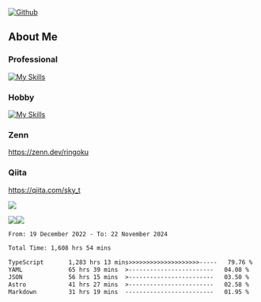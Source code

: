 [![Github](https://img.shields.io/github/followers/skyt-a?label=Follow&style=social)](https://github.com/skyt-a)

## About Me
### Professional
[![My Skills](https://skillicons.dev/icons?i=react,ts,js,nodejs,java,graphql,firebase,githubactions&theme=light)](https://skillicons.dev)
### Hobby
[![My Skills](https://skillicons.dev/icons?i=unity,rust,py&theme=light)](https://skillicons.dev)

### Zenn
https://zenn.dev/ringoku
### Qiita
https://qiita.com/sky_t


![](https://github-profile-summary-cards.vercel.app/api/cards/profile-details?username=skyt-a&theme=default)

![](https://github-profile-summary-cards.vercel.app/api/cards/repos-per-language?username=skyt-a&theme=default)![](https://github-profile-summary-cards.vercel.app/api/cards/stats?username=RinGoku&theme=default)

<!--START_SECTION:waka-->

```txt
From: 19 December 2022 - To: 22 November 2024

Total Time: 1,608 hrs 54 mins

TypeScript       1,283 hrs 13 mins>>>>>>>>>>>>>>>>>>>>-----   79.76 %
YAML             65 hrs 39 mins  >------------------------   04.08 %
JSON             56 hrs 15 mins  >------------------------   03.50 %
Astro            41 hrs 27 mins  >------------------------   02.58 %
Markdown         31 hrs 19 mins  -------------------------   01.95 %
```

<!--END_SECTION:waka-->
